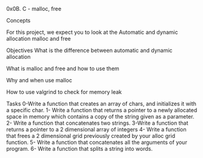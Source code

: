 0x0B. C - malloc, free

Concepts

For this project, we expect you to look at the Automatic and dynamic allocation  malloc and free

Objectives
What is the difference between automatic and dynamic allocation

What is malloc and free and how to use them

Why and when use malloc

How to use valgrind to check for memory leak

Tasks
0-Write a function that creates an array of chars, and initializes it with a specific char.
1- Write a function that returns a pointer to a newly allocated space in memory which contains a copy of the string given as a parameter.
2- Write a function that concatenates two strings.
3-Write a function that returns a pointer to a 2 dimensional array of integers
4- Write a function that frees a 2 dimensional grid previously created by your alloc grid function.
5- Write a function that concatenates all the arguments of your program.
6- Write a function that splits a string into words.
